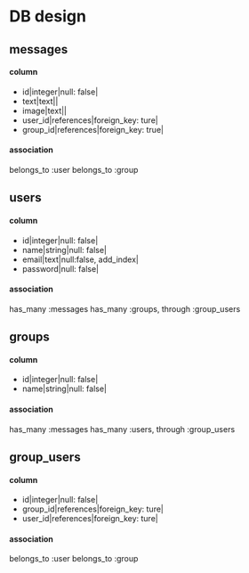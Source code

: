 # DB design

## messages

#### column

- id|integer|null: false|
- text|text||
- image|text||
- user_id|references|foreign_key: ture|
- group_id|references|foreign_key: true|

#### association

belongs_to :user
belongs_to :group


## users

#### column

- id|integer|null: false|
- name|string|null: false|
- email|text|null:false, add_index|
- password|null: false|

#### association

has_many :messages
has_many :groups, through :group_users


## groups

#### column

- id|integer|null: false|
- name|string|null: false|

#### association

has_many :messages
has_many :users, through :group_users


## group_users

#### column

- id|integer|null: false|
- group_id|references|foreign_key: ture|
- user_id|references|foreign_key: ture|

#### association

belongs_to :user
belongs_to :group